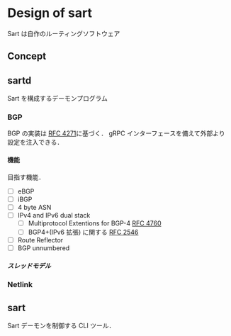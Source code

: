 # Design of sart

Sart は自作のルーティングソフトウェア

## Concept

## sartd

Sart を構成するデーモンプログラム

### BGP

BGP の実装は [RFC 4271](https://www.rfc-editor.org/rfc/rfc4271)に基づく．
gRPC インターフェースを備えて外部より設定を注入できる．

#### 機能

目指す機能．
- [ ] eBGP
- [ ] iBGP
- [ ] 4 byte ASN
- [ ] IPv4 and IPv6 dual stack
	- [ ] Multiprotocol Extentions for BGP-4 [RFC 4760](https://www.rfc-editor.org/rfc/rfc4760)
	- [ ] BGP4+(IPv6 拡張) に関する [RFC 2546](https://datatracker.ietf.org/doc/html/rfc2546)
- [ ] Route Reflector
- [ ] BGP unnumbered

##### スレッドモデル

### Netlink



## sart

Sart デーモンを制御する CLI ツール．

